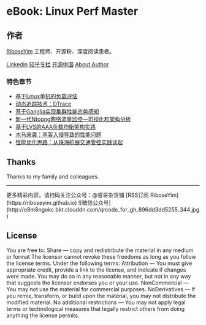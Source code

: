 # eBook: Linux Perf Master

## 作者
[RiboseYim](https://riboseyim.github.io)
工程师、开源粉、深度阅读患者。

[Linkedin](https://www.linkedin.com/in/riboseyim/)
[知乎专栏](https://www.zhihu.com/people/riboseyim)
[开源中国](https://my.oschina.net/zijingshanke/blog)
[About Author](chapter/about/2016.md)


### 特色章节

* [基于Linux单机的负载评估](chapter/abc/load.md)
* [动态追踪技术：DTrace](chapter/tools/dtrace.md)
* [基于Ganglia实现集群性能态势感知](chapter/tools/ganglia.md)
* [新一代Ntopng网络流量监控—可视化和架构分析](chapter/tools/ntopng.md)
* [基于LVS的AAA负载均衡架构实践](chapter/thinking/AAA.md)
* [木马来袭：黑客入侵导致的性能问题](chapter/thinking/ssh.md)
* [性能优化思路：从珠海航展交通管控实践谈起](chapter/thinking/traffic.md)


## Thanks

Thanks to my family and colleagues.

<hr>
更多精彩内容，请扫码关注公众号：@睿哥杂货铺  
[RSS订阅 RiboseYim](https://riboseyim.github.io)
![微信公众号](http://o8m8ngokc.bkt.clouddn.com/qrcode_for_gh_896dd3dd5255_344.jpg)

## License
You are free to:
Share — copy and redistribute the material in any medium or format
The licensor cannot revoke these freedoms as long as you follow the license terms.
Under the following terms:
Attribution — You must give appropriate credit, provide a link to the license, and indicate if changes were made.
You may do so in any reasonable manner, but not in any way that suggests the licensor endorses you or your use.
NonCommercial — You may not use the material for commercial purposes.
NoDerivatives — If you remix, transform, or build upon the material, you may not distribute the modified material.
No additional restrictions — You may not apply legal terms or technological measures that legally restrict others from doing anything the license permits.
